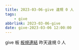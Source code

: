 ```yaml
---
title: 2023-03-06-give 違規 0 人
tags:
    - give
abbrlink: 2023-03-06-give
date: give-2023-03-06 12:00:00
---
```

give 板 [板規連結](https://www.ptt.cc/bbs/give/M.1612495900.A.C32.html)
昨天違規 0 人
